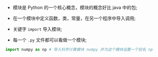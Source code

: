 
- 模块是 Python 的一个核心概念，模块的概念好比 java 中的包;

- 在一个模块中定义函数，类，常量，在另一个程序中导入调用;

- 关键字 `import` 导入模块;

- 每一个 `.py` 文件都可以看做一个模块;

```python
import numpy as np # 导入科学计算模块 numpy 并为这个模块设置一个别名 np
```

